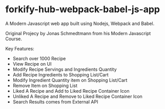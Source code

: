 # forkify-hub-webpack-babel-js-app

A Modern Javascript web app built using Nodejs, Webpack and Babel.

Original Projecy by Jonas Schmedtmann from his Modern Javascript Course.

Key Features:

* Search over 1000 Recipe
* View Recipe on UI
* Modify Recipe Servings and Ingredients Quantity
* Add Recipe Ingredients to Shopping List/Cart
* Modify Ingredient Quantity item on Shopping List/Cart
* Remove Item on Shopping List
* Liked A Recipe and Add to Liked Recipe Container Icon
* Unliked A Recipe and Remove to Liked Recipe Container Icon
* Search Results comes from External API
